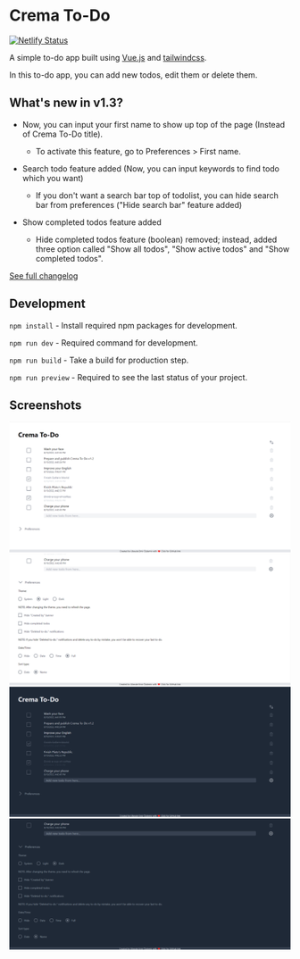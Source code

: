 # Crema To-Do

[![Netlify Status](https://api.netlify.com/api/v1/badges/c77de7fb-32f0-462b-a8f4-f915b69861d5/deploy-status)](https://app.netlify.com/sites/crematodo/deploys)

A simple to-do app built using [Vue.js](https://vuejs.org) and [tailwindcss](https://tailwindcss.com).

In this to-do app, you can add new todos, edit them or delete them.

## What's new in v1.3?

- Now, you can input your first name to show up top of the page (Instead of Crema To-Do title).

  - To activate this feature, go to Preferences > First name.

- Search todo feature added (Now, you can input keywords to find todo which you want)

  - If you don't want a search bar top of todolist, you can hide search bar from preferences ("Hide search bar" feature added)

- Show completed todos feature added

  - Hide completed todos feature (boolean) removed; instead, added three option called "Show all todos", "Show active todos" and "Show completed todos".

[See full changelog](./changelog.md)

## Development

`npm install` - Install required npm packages for development.

`npm run dev` - Required command for development.

`npm run build` - Take a build for production step.

`npm run preview` - Required to see the last status of your project.

## Screenshots

![v1.2 overview with light theme](./screenshots/v1.2-overview-light.png)
![v1.2 preferences with light theme](./screenshots/v1.2-preferences-light.png)
![v1.2 overview with dark theme](./screenshots/v1.2-overview-dark.png)
![v1.2 preferences with light theme](./screenshots/v1.2-preferences-dark.png)
